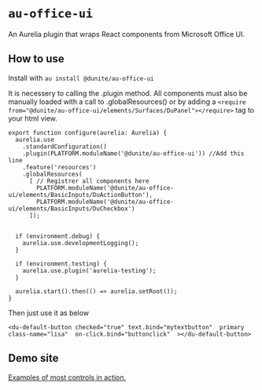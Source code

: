 # `au-office-ui`
An Aurelia plugin that wraps React components from Microsoft Office UI.

## How to use
Install with
`au install @dunite/au-office-ui`

It is necessery to calling the .plugin method. All components must also be manually loaded with a call to .globalResources() or by adding a `<require from="@dunite/au-office-ui/elements/Surfaces/DuPanel"></require>` tag to your html view.

```
export function configure(aurelia: Aurelia) {
  aurelia.use
    .standardConfiguration()
    .plugin(PLATFORM.moduleName('@dunite/au-office-ui')) //Add this line
    .feature('resources')
    .globalResources(
      [ // Registrer all components here
        PLATFORM.moduleName('@dunite/au-office-ui/elements/BasicInputs/DuActionButton'),
        PLATFORM.moduleName('@dunite/au-office-ui/elements/BasicInputs/DuCheckbox')
      ]);
    

  if (environment.debug) {
    aurelia.use.developmentLogging();
  }

  if (environment.testing) {
    aurelia.use.plugin('aurelia-testing');
  }

  aurelia.start().then(() => aurelia.setRoot());
}
```

Then just use it as below
```
<du-default-button checked="true" text.bind="mytextbutton"  primary class-name="lisa"  on-click.bind="buttonclick"  ></du-default-button>
```

## Demo site
[Examples of most controls in action.](https://magnusdanielson.github.io/au-office-ui/)
